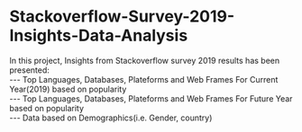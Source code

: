 # Stackoverflow-Survey-2019-Insights-Data-Analysis
In this project, Insights from Stackoverflow survey 2019 results has been presented:<br>
--- Top Languages, Databases, Plateforms and Web Frames For Current Year(2019) based on popularity<br>
--- Top Languages, Databases, Plateforms and Web Frames For Future  Year based on popularity<br>
--- Data based on Demographics(i.e. Gender, country)<br>
